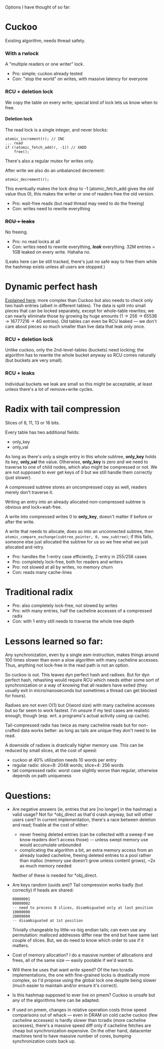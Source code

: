 Options I have thought of so far:

Cuckoo
======

Existing algorithm, needs thread safety.

### With a rwlock

A "multiple readers or one writer" lock.

* Pro: simple; cuckoo already tested
* Con: "stop the world" on writes, with massive latency for everyone

### RCU + deletion lock

We copy the table on every write; special kind of lock lets us know when to
free.

#### Deletion lock

The read lock is a single integer, and never blocks:
```
atomic_increment(r); // INC
... read
if (!atomic_fetch_add(r, -1)) // XADD
    free();
```

There's also a regular mutex for writes only.

After write we also do an unbalanced decrement:
```
atomic_decrement(r);
```
This eventually makes the lock drop to -1 (atomic_fetch_add gives the _old_
value thus 0), this makes the writer or one of readers free the old version.

* Pro: wait-free reads (but read thread may need to do the freeing)
* Con: writes need to rewrite everything

### ~~RCU + leaks~~

No freeing.

* Pro: no read locks at all
* Con: writes need to rewrite everything, ***leak*** everything.  32M
  entries = 1GB leaked on every write.  Hahaha no.

(Leaks here can be still tracked, there's just no safe way to free them
while the hashmap exists unless all users are stopped.)

Dynamic perfect hash
====================

[Explained here](https://en.wikipedia.org/wiki/Dynamic_perfect_hashing);
more complex than Cuckoo but also needs to check only two hash entries
(albeit in different tables).  The data is split into small pieces that can
be locked separately, except for whole-table rewrites; we can nearly
eliminate those by growing by huge amounts (1 → 256 → 65536 → 16777216 → 4G
entries).  Old tables can even be RCU leaked — we don't care about pieces so
much smaller than live data that leak only once.

### RCU + deletion lock

Unlike cuckoo, only the 2nd-level-tables (buckets) need locking; the
algorithm has to rewrite the whole bucket anyway so RCU comes naturally (but
buckets are very small).

### RCU + leaks

Individual buckets we leak are small so this might be acceptable, at least
unless there's a lot of remove+write cycles.

Radix with tail compression
===========================

Slices of 8, 11, 13 or 16 bits.

Every table has two additional fields:
* only_key
* only_val

As long as there's only a single entry in this whole subtree, **only_key**
holds its key, **only_val** the value.  Otherwise, **only_key** is zero and
we need to traverse to one of child nodes, which also might be compressed or
not.  We are not supposed to ever get keys of 0 but we still handle them
correctly (just slower).

A compressed subtree stores an uncompressed copy as well, readers merely
don't traverse it.

Writing an entry into an already allocated non-compressed subtree is
obvious and lock+wait-free.

A write into compressed writes 0 to **only_key**, doesn't matter if before
or after the write.

A write that needs to allocate, does so into an unconnected subtree, then
```atomic_compare_exchange(subtree_pointer, 0, new_subtree)```; if this
fails, someone else just allocated the subtree for us so we free what we
just allocated and retry.

* Pro: handles the 1-entry case efficiently, 2-entry in 255/256 cases
* Pro: completely lock-free, both for readers and writers
* Pro: not slowed at all by writes, no memory churn
* Con: reads many cache-lines

Traditional radix
=================

* Pro: also completely lock-free, not slowed by writes
* Pro: with many entries, half the cacheline accesses of a compressed radix
* Con: with 1 entry still needs to traverse the whole tree depth


Lessons learned so far:
=======================

Any synchronization, even by a single asm instruction, makes things around
100 times slower than even a slow algorithm with many cacheline accesses.
Thus, anything not lock-free in the read path is not an option.

So cuckoo is out.  This leaves dyn perfect hash and radixes.  But for dyn
perfect hash, rehashing would require RCU which needs either some sort of
synchronization or a way of knowing that all readers have exited (they
usually exit in micro/nanoseconds but sometimes a thread can get blocked for
hours).

Radixes are not even O(1) but O(word size) with many cacheline accesses but
so far seem to work fastest.  I'm unsure if my test cases are realistic
enough, though (esp. wrt. a programs's actual activity using up cache).

Tail-compressed radix has twice as many cacheline reads but for non-crafted
data works better: as long as tails are unique they don't need to be read.

A downside of radixes is drastically higher memory use.  This can be reduced by
small slices, at the cost of speed:
* cuckoo at 40% utilization needs 10 words per entry
* regular radix: slice=8: 2048 words; slice=4: 256 words
* tail compressed radix: worst case slightly worse than regular, otherwise
  depends on path uniqueness

Questions:
==========

* Are negative answers (ie, entries that are [no longer] in the hashmap) a
  valid usage?  Not for *obj_direct as that'd crash anyway, but will other
  users care?  In current implementation, there's a race between deletion
  and read; fixable at the cost of either:
  * never freeing deleted entries (can be collected with a sweep if we know
    readers don't access those) -- unless swept memory use would accumulate
    unbounded
  * complicating the algorithm a bit, an extra memory access from an already
    loaded cacheline, freeing deleted entries to a pool rather than malloc
    (memory use doesn't grow unless content grows), ~2x as much memory
    needed

  Neither of these is needed for *obj_direct.

* Are keys random (uuids are)?  Tail compression works badly (but correctly)
  if heads are shared:
  ```
  00000001
  00000002
  -- need to process 8 slices, disambiguated only at last position
  10000000
  20000000
  -- disambiguated at 1st position
  ```
  Trivially changeable by little-vs-big endian tails; can even use any
  permutation: malloced addresses differ near the end but have same last
  couple of slices.  But, we do need to know which order to use if it
  matters.

* Cost of memory allocation?  I do a massive number of allocations and
  frees, all of the same size — easily poolable if we'd want to.

* Will there be uses that want _write_ speed?  Of the two tcradix
  implementations, the one with fine-grained locks is drastically more
  complex, so I'd propose using the global lock one despite being slower
  (much easier to maintain and/or ensure it's correct).

* Is this hashmap supposed to ever live on pmem?  Cuckoo is unsafe but
  any of the algorithms here can be adapted.

* If used on pmem, changes in relative operation costs throw speed
  comparisons out of whack — even in DRAM on cold cache cuckoo (few
  cacheline accesses) is hardly slower than tcradix (more cacheline
  accesses), there's a massive speed diff only if cacheline fetches are
  cheap but synchronization expensive.  On the other hand, datacenter
  machines tend to have massive number of cores, bumping synchronization
  costs back up.
